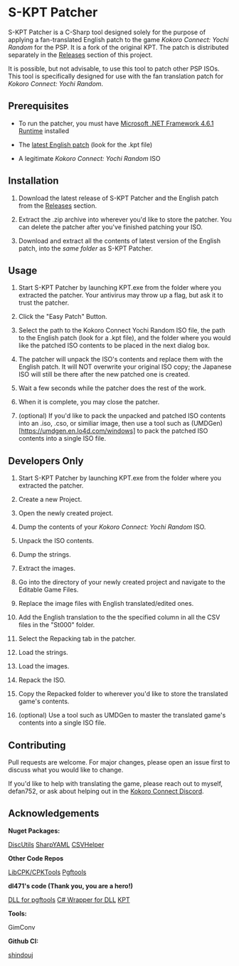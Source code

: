 # S-KPT Patcher

S-KPT Patcher is a C-Sharp tool designed solely for the purpose of applying a fan-translated English patch to the game *Kokoro Connect: Yochi Random* for the PSP. It is a fork of the original KPT. The patch is distributed separately in the [Releases](https://github.com/SpudManTwo/KPT/releases) section of this project.

It is possible, but not advisable, to use this tool to patch other PSP ISOs. This tool is specifically designed for use with the fan translation patch for *Kokoro Connect: Yochi Random*.


## Prerequisites

* To run the patcher, you must have [Microsoft .NET Framework 4.6.1 Runtime](https://dotnet.microsoft.com/download/dotnet-framework/net461) installed

* The [latest English patch](https://github.com/SpudManTwo/KPT/releases) (look for the .kpt file)

* A legitimate *Kokoro Connect: Yochi Random* ISO


## Installation

1. Download the latest release of S-KPT Patcher and the English patch from the [Releases](https://github.com/SpudManTwo/KPT/releases) section.

2. Extract the .zip archive into wherever you'd like to store the patcher. You can delete the patcher after you've finished patching your ISO.

3. Download and extract all the contents of latest version of the English patch, into the *same folder* as S-KPT Patcher.


## Usage

1. Start S-KPT Patcher by launching KPT.exe from the folder where you extracted the patcher. Your antivirus may throw up a flag, but ask it to trust the patcher.

2. Click the "Easy Patch" Button.

3. Select the path to the Kokoro Connect Yochi Random ISO file, the path to the English patch (look for a .kpt file), and the folder where you would like the patched ISO contents to be placed in the next dialog box.

4. The patcher will unpack the ISO's contents and replace them with the English patch. It will NOT overwrite your original ISO copy; the Japanese ISO will still be there after the new patched one is created.

5. Wait a few seconds while the patcher does the rest of the work.

6. When it is complete, you may close the patcher.

7. (optional) If you'd like to pack the unpacked and patched ISO contents into an .iso, .cso, or similiar image, then use a tool such as (UMDGen)[https://umdgen.en.lo4d.com/windows] to pack the patched ISO contents into a single ISO file.


## Developers Only

1. Start S-KPT Patcher by launching KPT.exe from the folder where you extracted the patcher.

5. Create a new Project.

6. Open the newly created project.

7. Dump the contents of your *Kokoro Connect: Yochi Random* ISO.

8. Unpack the ISO contents.

9. Dump the strings.

10. Extract the images.

11. Go into the directory of your newly created project and navigate to the Editable Game Files.

12. Replace the image files with English translated/edited ones.

13. Add the English translation to the the specified column in all the CSV files in the "St000" folder.

14. Select the Repacking tab in the patcher.

15. Load the strings.

16. Load the images.

17. Repack the ISO.

18. Copy the Repacked folder to wherever you'd like to store the translated game's contents.

19. (optional) Use a tool such as UMDGen to master the translated game's contents into a single ISO file.


## Contributing

Pull requests are welcome. For major changes, please open an issue first to discuss what you would like to change.

If you'd like to help with translating the game, please reach out to myself, defan752, or ask about helping out in the [Kokoro Connect Discord](https://discord.gg/PDDUkar).


## Acknowledgements

**Nuget Packages:**

[DiscUtils](https://github.com/DiscUtils/DiscUtils)
[SharpYAML](https://github.com/xoofx/SharpYaml)
[CSVHelper](https://joshclose.github.io/CsvHelper/)


**Other Code Repos**

[LibCPK/CPKTools](https://github.com/wmltogether/CriPakTools)
[Pgftools](https://github.com/tpunix/pgftool)


**dl471's code (Thank you, you are a hero!)**

[DLL for pgftools](https://github.com/dl471/pgftool)
[C# Wrapper for DLL](https://github.com/dl471/libpgf-csharp)
[KPT](https://github.com/dl471/KPT)


**Tools:**

GimConv


**Github CI:**

[shindouj](https://github.com/shindouj/KPT)
